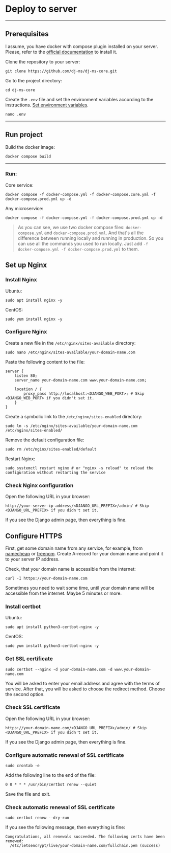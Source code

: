 # Deploy to server


---
## Prerequisites
I assume, you have docker with compose plugin installed on your server.
Please, refer to the [official documentation](https://docs.docker.com/engine/install/) to install it.

Clone the repository to your server:
```shell
git clone https://github.com/dj-ms/dj-ms-core.git
```

Go to the project directory:
```shell
cd dj-ms-core
```

Create the `.env` file and set the environment variables according to the instructions.
[Set environment variables](set_env_vars.md).
```shell
nano .env
```


---
## Run project
Build the docker image:
```shell
docker compose build
```

---
### Run:

Core service:
```shell
docker compose -f docker-compose.yml -f docker-compose.core.yml -f docker-compose.prod.yml up -d
```

Any microservice:
```shell
docker compose -f docker-compose.yml -f docker-compose.prod.yml up -d
```

> As you can see, we use two docker compose files: `docker-compose.yml` and `docker-compose.prod.yml`.
And that's all the difference between running locally and running in production.
So you can use all the commands you used to run locally. Just add `-f docker-compose.yml -f docker-compose.prod.yml` to them.


## Set up Nginx

### Install Nginx

Ubuntu:
```shell
sudo apt install nginx -y
```

CentOS:
```shell
sudo yum install nginx -y
```

### Configure Nginx

Create a new file in the `/etc/nginx/sites-available` directory:
```shell
sudo nano /etc/nginx/sites-available/your-domain-name.com
```

Paste the following content to the file:
```nginx
server {
    listen 80;
    server_name your-domain-name.com www.your-domain-name.com;

    location / {
        proxy_pass http://localhost:<DJANGO_WEB_PORT>; # Skip <DJANGO_WEB_PORT> if you didn't set it.
    }
}
```

Create a symbolic link to the `/etc/nginx/sites-enabled` directory:
```shell
sudo ln -s /etc/nginx/sites-available/your-domain-name.com /etc/nginx/sites-enabled/
```

Remove the default configuration file:
```shell
sudo rm /etc/nginx/sites-enabled/default
```

Restart Nginx:
```shell
sudo systemctl restart nginx # or "nginx -s reload" to reload the configuration without restarting the service
```

### Check Nginx configuration

Open the following URL in your browser:
```shell
http://your-server-ip-address/<DJANGO_URL_PREFIX>/admin/ # Skip <DJANGO_URL_PREFIX> if you didn't set it.
```

If you see the Django admin page, then everything is fine.


## Configure HTTPS

First, get some domain name from any service, for example, from [namecheap](https://www.namecheap.com) or [freenom](https://www.freenom.com).
Create A-record for your domain name and point it to your server IP address.

Check, that your domain name is accessible from the internet:
```shell
curl -I https://your-domain-name.com
```

Sometimes you need to wait some time, until your domain name will be accessible from the internet. Maybe 5 minutes or more.

### Install certbot

Ubuntu:
```shell
sudo apt install python3-certbot-nginx -y
```

CentOS:
```shell
sudo yum install python3-certbot-nginx -y
```

### Get SSL certificate

```shell
sudo certbot --nginx -d your-domain-name.com -d www.your-domain-name.com
```

You will be asked to enter your email address and agree with the terms of service.
After that, you will be asked to choose the redirect method. Choose the second option.

### Check SSL certificate

Open the following URL in your browser:
```shell
https://your-domain-name.com/<DJANGO_URL_PREFIX>/admin/ # Skip <DJANGO_URL_PREFIX> if you didn't set it.
```

If you see the Django admin page, then everything is fine.

### Configure automatic renewal of SSL certificate

```shell
sudo crontab -e
```

Add the following line to the end of the file:
```shell
0 0 * * * /usr/bin/certbot renew --quiet
```

Save the file and exit.

### Check automatic renewal of SSL certificate

```shell
sudo certbot renew --dry-run
```

If you see the following message, then everything is fine:
```shell
Congratulations, all renewals succeeded. The following certs have been renewed:
  /etc/letsencrypt/live/your-domain-name.com/fullchain.pem (success)
```

